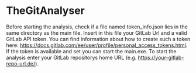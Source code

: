 # TheGitAnalyser

Before starting the analysis, check if a file named token_info.json lies in the same directory as the main file. Insert in this file your GitLab Url and a valid GitLab API token.
You can find information about how to create such a token here: https://docs.gitlab.com/ee/user/profile/personal_access_tokens.html.
If the token is available and set you can start the main.exe.
To start the analysis enter your GitLab repositorys home URL (e.g. https://your-gitlab-repo-url.de/).
